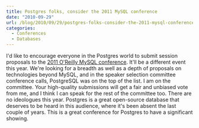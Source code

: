 ```yaml
---
title: Postgres folks, consider the 2011 MySQL conference
date: "2010-09-29"
url: /blog/2010/09/29/postgres-folks-consider-the-2011-mysql-conference/
categories:
  - Conferences
  - Databases
---
```

I'd like to encourage everyone in the Postgres world to submit session proposals to the [2011 O'Reilly MySQL conference](http://en.oreilly.com/mysql2011/). It'll be a different event this year. We're looking for a breadth as well as a depth of proposals on technologies beyond MySQL, and in the speaker selection committee conference calls, PostgreSQL was on the top of the list. I am on the committee. Your high-quality submissions will get a fair and unbiased vote from me, and I think I can speak for the rest of the committee too. There are no ideologues this year. Postgres is a great open-source database that deserves to be heard in this audience, where it's been absent the last couple of years. This is a great conference for Postgres to have a significant showing.


